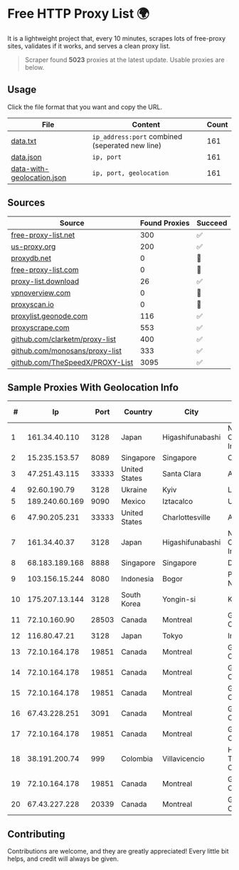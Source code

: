
# Free HTTP Proxy List 🌍

It is a lightweight project that, every 10 minutes, scrapes lots of free-proxy sites, validates if it works, and serves a clean proxy list.


> Scraper found **5023** proxies at the latest update. Usable proxies are below.

## Usage

Click the file format that you want and copy the URL.


|File|Content|Count|
|----|-------|-----|
|[data.txt](https://raw.githubusercontent.com/themiralay/Proxy-List-World/master/data.txt)|`ip_address:port` combined (seperated new line)|161|
|[data.json](https://raw.githubusercontent.com/themiralay/Proxy-List-World/master/data.json)|`ip, port`|161|
|[data-with-geolocation.json](https://raw.githubusercontent.com/themiralay/Proxy-List-World/master/data-with-geolocation.json)|`ip, port, geolocation`|161|

## Sources

|Source|Found Proxies|Succeed|
|------|-------------|-------|
|[free-proxy-list.net](https://free-proxy-list.net)|300|✅|
|[us-proxy.org](https://www.us-proxy.org)|200|✅|
|[proxydb.net](http://proxydb.net)|0|🚫|
|[free-proxy-list.com](https://free-proxy-list.com/?page=&port=&type%5B%5D=http&type%5B%5D=https&up_time=0&search=Search)|0|🚫|
|[proxy-list.download](https://www.proxy-list.download/HTTP)|26|✅|
|[vpnoverview.com](https://vpnoverview.com/privacy/anonymous-browsing/free-proxy-servers)|0|🚫|
|[proxyscan.io](https://www.proxyscan.io)|0|🚫|
|[proxylist.geonode.com](https://proxylist.geonode.com/api/proxy-list?limit=300&page=1&sort_by=lastChecked&sort_type=desc&protocols=http,https)|116|✅|
|[proxyscrape.com](https://api.proxyscrape.com/v2/?request=displayproxies&protocol=http&timeout=10000&country=all&ssl=all&anonymity=all)|553|✅|
|[github.com/clarketm/proxy-list](https://raw.githubusercontent.com/clarketm/proxy-list/master/proxy-list-raw.txt)|400|✅|
|[github.com/monosans/proxy-list](https://raw.githubusercontent.com/monosans/proxy-list/main/proxies/http.txt)|333|✅|
|[github.com/TheSpeedX/PROXY-List](https://raw.githubusercontent.com/TheSpeedX/PROXY-List/master/http.txt)|3095|✅|


## Sample Proxies With Geolocation Info

|#|Ip|Port|Country|City|Internet Service Provider|
|-|--|----|-------|----|-------------------------|
|1|161.34.40.110|3128|Japan|Higashifunabashi|NTT PC Communications, Inc.|
|2|15.235.153.57|8089|Singapore|Singapore|OVH Hosting|
|3|47.251.43.115|33333|United States|Santa Clara|Alibaba Cloud LLC|
|4|92.60.190.79|3128|Ukraine|Kyiv|Load.me sp. z o. o.|
|5|189.240.60.169|9090|Mexico|Iztacalco|Uninet S.A. de C.V.|
|6|47.90.205.231|33333|United States|Charlottesville|Alibaba.com LLC|
|7|161.34.40.37|3128|Japan|Higashifunabashi|NTT PC Communications, Inc.|
|8|68.183.189.168|8888|Singapore|Singapore|DigitalOcean, LLC|
|9|103.156.15.244|8080|Indonesia|Bogor|PT Lintas Jaringan Nusantara|
|10|175.207.13.144|3128|South Korea|Yongin-si|Korea Telecom|
|11|72.10.160.90|28503|Canada|Montreal|GloboTech Communications|
|12|116.80.47.21|3128|Japan|Tokyo|InfoSphere|
|13|72.10.164.178|19851|Canada|Montreal|GloboTech Communications|
|14|72.10.164.178|19851|Canada|Montreal|GloboTech Communications|
|15|72.10.164.178|19851|Canada|Montreal|GloboTech Communications|
|16|67.43.228.251|3091|Canada|Montreal|GloboTech Communications|
|17|72.10.164.178|19851|Canada|Montreal|GloboTech Communications|
|18|38.191.200.74|999|Colombia|Villavicencio|Hola Telecomunicacines Colombia S.A.S|
|19|72.10.164.178|19851|Canada|Montreal|GloboTech Communications|
|20|67.43.227.228|20339|Canada|Montreal|GloboTech Communications|



## Contributing

Contributions are welcome, and they are greatly appreciated! Every
little bit helps, and credit will always be given.

